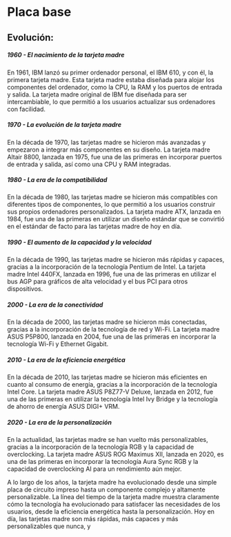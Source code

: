 # Placa base 

## Evolución: 

##### 1960 - El nacimiento de la tarjeta madre
En 1961, IBM lanzó su primer ordenador personal, el IBM 610, y con él, la primera tarjeta madre. Esta tarjeta madre estaba diseñada para alojar los componentes del ordenador, como la CPU, la RAM y los puertos de entrada y salida. La tarjeta madre original de IBM fue diseñada para ser intercambiable, lo que permitió a los usuarios actualizar sus ordenadores con facilidad.

##### 1970 - La evolución de la tarjeta madre
En la década de 1970, las tarjetas madre se hicieron más avanzadas y empezaron a integrar más componentes en su diseño. La tarjeta madre Altair 8800, lanzada en 1975, fue una de las primeras en incorporar puertos de entrada y salida, así como una CPU y RAM integradas.

##### 1980 - La era de la compatibilidad
En la década de 1980, las tarjetas madre se hicieron más compatibles con diferentes tipos de componentes, lo que permitió a los usuarios construir sus propios ordenadores personalizados. La tarjeta madre ATX, lanzada en 1984, fue una de las primeras en utilizar un diseño estándar que se convirtió en el estándar de facto para las tarjetas madre de hoy en día.

##### 1990 - El aumento de la capacidad y la velocidad
En la década de 1990, las tarjetas madre se hicieron más rápidas y capaces, gracias a la incorporación de la tecnología Pentium de Intel. La tarjeta madre Intel 440FX, lanzada en 1996, fue una de las primeras en utilizar el bus AGP para gráficos de alta velocidad y el bus PCI para otros dispositivos.

##### 2000 - La era de la conectividad
En la década de 2000, las tarjetas madre se hicieron más conectadas, gracias a la incorporación de la tecnología de red y Wi-Fi. La tarjeta madre ASUS P5P800, lanzada en 2004, fue una de las primeras en incorporar la tecnología Wi-Fi y Ethernet Gigabit.

##### 2010 - La era de la eficiencia energética
En la década de 2010, las tarjetas madre se hicieron más eficientes en cuanto al consumo de energía, gracias a la incorporación de la tecnología Intel Core. La tarjeta madre ASUS P8Z77-V Deluxe, lanzada en 2012, fue una de las primeras en utilizar la tecnología Intel Ivy Bridge y la tecnología de ahorro de energía ASUS DIGI+ VRM.

##### 2020 - La era de la personalización
En la actualidad, las tarjetas madre se han vuelto más personalizables, gracias a la incorporación de la tecnología RGB y la capacidad de overclocking. La tarjeta madre ASUS ROG Maximus XII, lanzada en 2020, es una de las primeras en incorporar la tecnología Aura Sync RGB y la capacidad de overclocking AI para un rendimiento aún mejor.

A lo largo de los años, la tarjeta madre ha evolucionado desde una simple placa de circuito impreso hasta un componente complejo y altamente personalizable. La línea del tiempo de la tarjeta madre muestra claramente cómo la tecnología ha evolucionado para satisfacer las necesidades de los usuarios, desde la eficiencia energética hasta la personalización. Hoy en día, las tarjetas madre son más rápidas, más capaces y más personalizables que nunca, y
